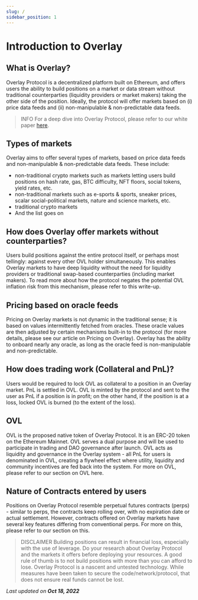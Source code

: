 ```yaml
---
slug: /
sidebar_position: 1
---
```


# Introduction to Overlay


## What is Overlay?

Overlay Protocol is a decentralized platform built on Ethereum, and offers users the ability to build positions on a market or data stream without traditional counterparties (liquidity providers or market makers) taking the other side of the position. Ideally, the protocol will offer markets based on (i) price data feeds and (ii) non-manipulable & non-predictable data feeds. 



> INFO
> For a deep dive into Overlay Protocol, please refer to our white paper [here](https://planckcat.mypinata.cloud/ipfs/QmVMX7DH8Kh22kxMyDFGUJcw1a3irNPvyZBtAogkyJYJEv).




## Types of markets

Overlay aims to offer several types of markets, based on price data feeds and non-manipulable & non-predictable data feeds. These include:



* non-traditional crypto markets such as markets letting users build positions on hash rate, gas, BTC difficulty, NFT floors, social tokens, yield rates, etc. 
* non-traditional markets such as e-sports & sports, sneaker prices, scalar social-political markets, nature and science markets, etc. 
* traditional crypto markets 
* And the list goes on


## How does Overlay offer markets without counterparties?

Users build positions against the entire protocol itself, or perhaps most tellingly: against every other OVL holder simultaneously. This enables Overlay markets to have deep liquidity without the need for liquidity providers or traditional swap-based counterparties (including market makers). To read more about how the protocol negates the potential OVL inflation risk from this mechanism, please refer to this write-up.


## Pricing based on oracle feeds

Pricing on Overlay markets is not dynamic in the traditional sense; it is based on values intermittently fetched from oracles. These oracle values are then adjusted by certain mechanisms built-in to the protocol (for more details, please see our article on Pricing on Overlay). Overlay has the ability to onboard nearly any oracle, as long as the oracle feed is non-manipulable and non-predictable. 

 ## How does trading work (Collateral and PnL)?

Users would be required to lock OVL as collateral to a position in an Overlay market. PnL is settled in OVL. OVL is minted by the protocol and sent to the user as PnL if a position is in profit; on the other hand, if the position is at a loss, locked OVL is burned (to the extent of the loss).


## OVL

OVL is the proposed native token of Overlay Protocol. It is an ERC-20 token on the Ethereum Mainnet. OVL serves a dual purpose and will be used to participate in trading and DAO governance after launch. OVL acts as liquidity and governance in the Overlay system - all PnL for users is denominated in OVL, creating a flywheel effect where utility, liquidity and community incentives are fed back into the system. For more on OVL, please refer to our section on OVL here.


## Nature of Contracts entered by users

Positions on Overlay Protocol resemble perpetual futures contracts (perps) - similar to perps, the contracts keep rolling over, with no expiration date or actual settlement. However, contracts offered on Overlay markets have several key features differing from conventional perps. For more on this, please refer to our section on this.


> DISCLAIMER
> Building positions can result in financial loss, especially with the use of leverage. Do your research about Overlay Protocol and the markets it offers before deploying your resources. A good rule of thumb is to not build positions with more than you can afford to lose. Overlay Protocol is a nascent and untested technology. While measures have been taken to secure the code/network/protocol, that does not ensure real funds cannot be lost.


<p style={{textAlign: 'right'}}>
<em>Last updated on <strong>Oct 18, 2022</strong></em></p>
